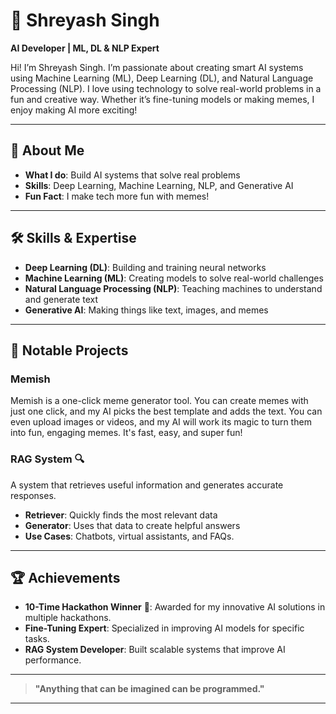 
# 👋 Shreyash Singh  

**AI Developer | ML, DL & NLP Expert**  

Hi! I’m Shreyash Singh. I’m passionate about creating smart AI systems using Machine Learning (ML), Deep Learning (DL), and Natural Language Processing (NLP). I love using technology to solve real-world problems in a fun and creative way. Whether it’s fine-tuning models or making memes, I enjoy making AI more exciting!

---

## 🚀 About Me  

- **What I do**: Build AI systems that solve real problems  
- **Skills**: Deep Learning, Machine Learning, NLP, and Generative AI  
- **Fun Fact**: I make tech more fun with memes!  

---

## 🛠️ Skills & Expertise  

- **Deep Learning (DL)**: Building and training neural networks  
- **Machine Learning (ML)**: Creating models to solve real-world challenges  
- **Natural Language Processing (NLP)**: Teaching machines to understand and generate text  
- **Generative AI**: Making things like text, images, and memes  

---

## 🌟 Notable Projects  

### **Memish** 
Memish is a one-click meme generator tool. You can create memes with just one click, and my AI picks the best template and adds the text. You can even upload images or videos, and my AI will work its magic to turn them into fun, engaging memes. It's fast, easy, and super fun!

### **RAG System** 🔍  
A system that retrieves useful information and generates accurate responses.  
- **Retriever**: Quickly finds the most relevant data  
- **Generator**: Uses that data to create helpful answers  
- **Use Cases**: Chatbots, virtual assistants, and FAQs.
---

## 🏆 Achievements  

- **10-Time Hackathon Winner** 🏅: Awarded for my innovative AI solutions in multiple hackathons.  
- **Fine-Tuning Expert**: Specialized in improving AI models for specific tasks.  
- **RAG System Developer**: Built scalable systems that improve AI performance.  

---
> **"Anything that can be imagined can be programmed."**
---
